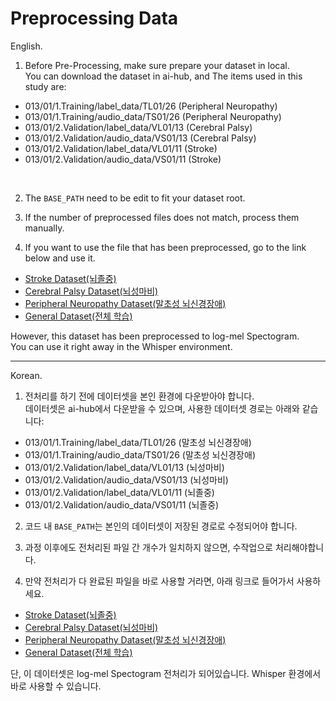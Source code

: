 # Preprocessing Data

English.

1. Before Pre-Processing, make sure prepare your dataset in local. </br>
   You can download the dataset in ai-hub, and The items used in this study are: </br>

- 013/01/1.Training/label_data/TL01/26 (Peripheral Neuropathy)
- 013/01/1.Training/audio_data/TS01/26 (Peripheral Neuropathy)
- 013/01/2.Validation/label_data/VL01/13 (Cerebral Palsy)
- 013/01/2.Validation/audio_data/VS01/13 (Cerebral Palsy)
- 013/01/2.Validation/label_data/VL01/11 (Stroke)
- 013/01/2.Validation/audio_data/VS01/11 (Stroke)

</br>

2. The `BASE_PATH` need to be edit to fit your dataset root.

3. If the number of preprocessed files does not match, process them manually.

4. If you want to use the file that has been preprocessed, go to the link below and use it. </br>

- [Stroke Dataset(뇌졸중)](https://huggingface.co/datasets/yoona-J/ASR_Preprocess_Stroke_Dataset)
- [Cerebral Palsy Dataset(뇌성마비)](https://huggingface.co/datasets/yoona-J/ASR_Preprocess_Celebral_Palsy_Dataset_Aug)
- [Peripheral Neuropathy Dataset(말초성 뇌신경장애)](https://huggingface.co/datasets/yoona-J/ASR_Preprocess_Peripheral_Neuropathy_Dataset)
- [General Dataset(전체 학습)](https://huggingface.co/datasets/yoona-J/ASR_Preprocess_Disease_General_Dataset)

However, this dataset has been preprocessed to log-mel Spectogram. </br>
You can use it right away in the Whisper environment.

---

Korean.

1. 전처리를 하기 전에 데이터셋을 본인 환경에 다운받아야 합니다. </br>
   데이터셋은 ai-hub에서 다운받을 수 있으며, 사용한 데이터셋 경로는 아래와 같습니다: </br>

- 013/01/1.Training/label_data/TL01/26 (말초성 뇌신경장애)
- 013/01/1.Training/audio_data/TS01/26 (말초성 뇌신경장애)
- 013/01/2.Validation/label_data/VL01/13 (뇌성마비)
- 013/01/2.Validation/audio_data/VS01/13 (뇌성마비)
- 013/01/2.Validation/label_data/VL01/11 (뇌졸중)
- 013/01/2.Validation/audio_data/VS01/11 (뇌졸중)

2. 코드 내 `BASE_PATH`는 본인의 데이터셋이 저장된 경로로 수정되어야 합니다.

3. 과정 이후에도 전처리된 파일 간 개수가 일치하지 않으면, 수작업으로 처리해야합니다.

4. 만약 전처리가 다 완료된 파일을 바로 사용할 거라면, 아래 링크로 들어가서 사용하세요. </br>

- [Stroke Dataset(뇌졸중)](https://huggingface.co/datasets/yoona-J/ASR_Preprocess_Stroke_Dataset)
- [Cerebral Palsy Dataset(뇌성마비)](https://huggingface.co/datasets/yoona-J/ASR_Preprocess_Celebral_Palsy_Dataset_Aug)
- [Peripheral Neuropathy Dataset(말초성 뇌신경장애)](https://huggingface.co/datasets/yoona-J/ASR_Preprocess_Peripheral_Neuropathy_Dataset)
- [General Dataset(전체 학습)](https://huggingface.co/datasets/yoona-J/ASR_Preprocess_Disease_General_Dataset)

단, 이 데이터셋은 log-mel Spectogram 전처리가 되어있습니다. Whisper 환경에서 바로 사용할 수 있습니다.
